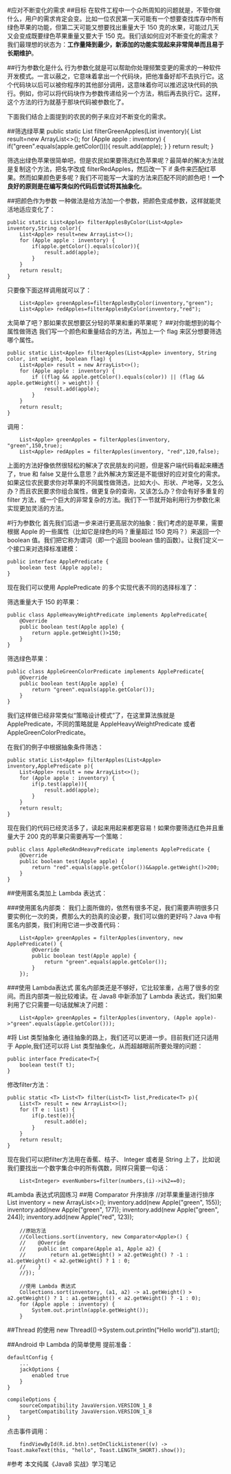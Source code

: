 #应对不断变化的需求
##目标
在软件工程中一个众所周知的问题就是，不管你做什么，用户的需求肯定会变。比如一位农民第一天可能有一个想要查找库存中所有绿色苹果的功能，但第二天可能又想要找出重量大于 150 克的水果，可能过几天又会变成既要绿色苹果重量又要大于 150 克。我们该如何应对不断变化的需求？我们最理想的状态为：**工作量降到最少，新添加的功能实现起来非常简单而且易于长期维护**。

##行为参数化是什么
行为参数化就是可以帮助你处理频繁变更的需求的一种软件开发模式。一言以蔽之，它意味着拿出一个代码块，把他准备好却不去执行它。这个代码块以后可以被你程序的其他部分调用，这意味着你可以推迟这块代码的执行。例如，你可以将代码块作为参数传递给另一个方法，稍后再去执行它。这样，这个方法的行为就基于那块代码被参数化了。

下面我们结合上面提到的农民的例子来应对不断变化的需求。

##筛选绿苹果
    public static List<Apple> filterGreenApples(List<Apple> inventory){
        List<Apple> result=new ArrayList<>();
        for (Apple apple : inventory) {
            if("green".equals(apple.getColor())){
                result.add(apple);
            }
        }
        return result;
    }

筛选出绿色苹果很简单吧，但是农民如果要筛选红色苹果呢？最简单的解决方法就是复制这个方法，把名字改成 filterRedApples，然后改一下 if 条件来匹配红苹果。然而如果颜色更多呢？我们不可能写一大溜的方法来匹配不同的颜色吧！**一个良好的原则是在编写类似的代码后尝试将其抽象化**。

##把颜色作为参数
一种做法是给方法加一个参数，把颜色变成参数，这样就能灵活地适应变化了：

    public static List<Apple> filterApplesByColor(List<Apple> inventory,String color){
        List<Apple> result=new ArrayList<>();
        for (Apple apple : inventory) {
            if(apple.getColor().equals(color)){
                result.add(apple);
            }
        }
        return result;
    }

只要像下面这样调用就可以了：

        List<Apple> greenApples=filterApplesByColor(inventory,"green");
        List<Apple> redApples=filterApplesByColor(inventory,"red");

太简单了吧？那如果农民想要区分轻的苹果和重的苹果呢？
##对你能想到的每个属性做筛选
我们写一个颜色和重量结合的方法，再加上一个 flag 来区分想要筛选哪个属性。

    public static List<Apple> filterApples(List<Apple> inventory, String color, int weight, boolean flag) {
        List<Apple> result = new ArrayList<>();
        for (Apple apple : inventory) {
            if ((flag && apple.getColor().equals(color)) || (flag && apple.getWeight() > weight)) {
                result.add(apple);
            }
        }
        return result;
    }
调用：

        List<Apple> greenApples = filterApples(inventory, "green",150,true);
        List<Apple> redApples = filterApples(inventory, "red",120,false);

上面的方法好像依然很轻松的解决了农民朋友的问题，但是客户端代码看起来糟透了，true 和 false 又是什么意思？此外解决方案还是不能很好的应对变化的需求。如果这位农民要求你对苹果的不同属性做筛选，比如大小、形状、产地等，又怎么办？而且农民要求你组合属性，做更复杂的查询，又该怎么办？你会有好多重复的 filter 方法，或一个巨大的非常复杂的方法。我们下一节就开始利用行为参数化来实现更加灵活的方法。

#行为参数化
首先我们后退一步来进行更高层次的抽象：我们考虑的是苹果，需要根据 Apple 的一些属性（比如它是绿色的吗？重量超过 150 克吗？）来返回一个 boolean 值。我们把它称为谓词（即一个返回 boolean 值的函数）。让我们定义一个接口来对选择标准建模：

    public interface ApplePredicate {
        boolean test (Apple apple);
    }

现在我们可以使用 ApplePredicate 的多个实现代表不同的选择标准了：

筛选重量大于 150 的苹果：

    public class AppleHeavyWeightPredicate implements ApplePredicate{
        @Override
        public boolean test(Apple apple) {
            return apple.getWeight()>150;
        }
    }

筛选绿色苹果：

    public class AppleGreenColorPredicate implements ApplePredicate{
        @Override
        public boolean test(Apple apple) {
            return "green".equals(apple.getColor());
        }
    }
我们这样做已经非常类似“策略设计模式”了，在这里算法族就是 ApplePredicate，不同的策略就是 AppleHeavyWeightPredicate 或者 AppleGreenColorPredicate。

在我们的例子中根据抽象条件筛选：

    public static List<Apple> filterApples(List<Apple> inventory,ApplePredicate p){
        List<Apple> result = new ArrayList<>();
        for (Apple apple : inventory) {
            if(p.test(apple)){
                result.add(apple);
            }
        }
        return result;
    }
现在我们的代码已经灵活多了，读起来用起来都更容易！如果你要筛选红色并且重量大于 200 克的苹果只需要再写一个策略：

    public class AppleRedAndHeavyPredicate implements ApplePredicate {
        @Override
        public boolean test(Apple apple) {
            return "red".equals(apple.getColor())&&apple.getWeight()>200;
        }
    }

##使用匿名类加上 Lambda 表达式：
 
###使用匿名内部类：
我们上面所做的，依然有很多不足，我们需要声明很多只要实例化一次的类，费那么大的劲真的没必要，我们可以做的更好吗？Java 中有匿名内部类，我们利用它进一步改善代码：

        List<Apple> greenApples = filterApples(inventory, new ApplePredicate() {
            @Override
            public boolean test(Apple apple) {
                return "green".equals(apple.getColor());
            }
        });

###使用 Lambda表达式
匿名内部类还是不够好，它比较笨重，占用了很多的空间。而且内部类一般比较难读。在 Java8 中新添加了 Lambda 表达式，我们如果利用了它只需要一句话就解决了问题：

        List<Apple> greenApples = filterApples(inventory, (Apple apple)->"green".equals(apple.getColor()));

#将 List 类型抽象化
通往抽象的路上，我们还可以更进一步。目前我们还只适用于 Apple,我们还可以将 List 类型抽象化，从而超越眼前所要处理的问题：

    public interface Predicate<T>{
        boolean test(T t);
    }

修改filter方法：

    public static <T> List<T> filter(List<T> list,Predicate<T> p){
        List<T> result = new ArrayList<>();
        for (T e : list) {
            if(p.test(e)){
                result.add(e);
            }
        }
        return result;
    }

现在我们可以把filter方法用在香蕉、桔子、 Integer 或者是 String 上了，比如说我们要找出一个数字集合中的所有偶数，同样只需要一句话：

        List<Integer> evenNumbers=filter(numbers,(i)->i%2==0);

#Lambda 表达式巩固练习
##用 Comparator 升序排序
        //对苹果重量进行排序
        List<Apple> inventory = new ArrayList<>();
        inventory.add(new Apple("green", 155));
        inventory.add(new Apple("green", 177));
        inventory.add(new Apple("green", 244));
        inventory.add(new Apple("red", 123));

        //原始方法
        //Collections.sort(inventory, new Comparator<Apple>() {
        //    @Override
        //    public int compare(Apple a1, Apple a2) {
        //        return a1.getWeight() > a2.getWeight() ? -1 : a1.getWeight() < a2.getWeight() ? 1 : 0;
        //    }
        //});

        //使用 Lambda 表达式
        Collections.sort(inventory, (a1, a2) -> a1.getWeight() > a2.getWeight() ? 1 : a1.getWeight() < a2.getWeight() ? -1 : 0);
        for (Apple apple : inventory) {
            System.out.println(apple.getWeight());
        }

##Thread 的使用
    new Thread(()->System.out.println("Hello world")).start();

##Android 中 Lambda 的简单使用
提前准备：

    defaultConfig {
        ...
        jackOptions {
            enabled true
        }
    }

    compileOptions {
        sourceCompatibility JavaVersion.VERSION_1_8
        targetCompatibility JavaVersion.VERSION_1_8
    }

点击事件调用：

        findViewById(R.id.btn).setOnClickListener((v) -> Toast.makeText(this, "hello", Toast.LENGTH_SHORT).show());

#参考
本文纯属《Java8 实战》学习笔记
